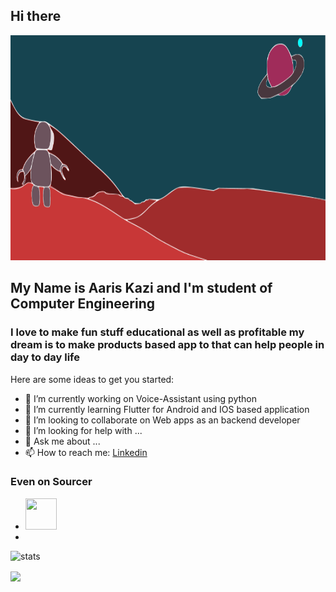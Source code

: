 ## Hi there

<img src = https://github.com/Aaris-Kazi/Aaris-Kazi/blob/master/banner_new.PNG width = 1080 height = 360>

## My Name is Aaris Kazi and I'm  student of Computer Engineering
### I love to make fun stuff educational as well as profitable my dream is to make products based app to that can help people in day to day life

Here are some ideas to get you started:

- 🔭 I’m currently working on Voice-Assistant using python
- 🌱 I’m currently learning Flutter for Android and IOS based application
- 👯 I’m looking to collaborate on Web apps as an backend developer
- 🤔 I’m looking for help with ...
- 💬 Ask me about ...
- 📫 How to reach me: [Linkedin](https://www.linkedin.com/in/aaris-kazi-a24154141/)
### Even on Sourcer
- <a href="https://sourcerer.io/aaris-kazi"><img src="https://avatars3.githubusercontent.com/u/40735215?v=4" height="50px" width="50px" alt=""/></a>
- <a href="https://sourcerer.io/aaris-kazi"><img src="https://img.shields.io/badge/Python-56%20commits-orange.svg" alt=""></a>

![stats](https://github-readme-stats.vercel.app/api?username=Aaris-Kazi&&show_icons=true&title_color=ffffff&icon_color=bb2acf&text_color=daf7dc&bg_color=151515)

<img align="center" src="https://github-readme-stats.vercel.app/api/top-langs/?username=Aaris-Kazi&theme=dark&hide_langs_below=1" />


